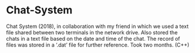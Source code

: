 # Chat-System
Chat System (2018), in collaboration with my friend in which we used a text file shared between two terminals in the network drive. Also stored the chats in a text file based on the date and time of the chat. The record of files was stored in a ‘.dat’ file for further reference.  Took two months. (C++)
